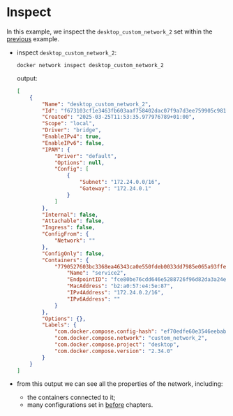 # Inspect

In this example, we inspect the `desktop_custom_network_2` set within the [previous](../check/check.md) example.

- inspect `desktop_custom_network_2`:

    ```commandline
    docker network inspect desktop_custom_network_2
    ```

   output:

    ```json
    [
        {
            "Name": "desktop_custom_network_2",
            "Id": "f673103cf1e3463fb603aaf758402dac07f9a7d3ee759905c98111202f7b0dba",
            "Created": "2025-03-25T11:53:35.977976789+01:00",
            "Scope": "local",
            "Driver": "bridge",
            "EnableIPv4": true,
            "EnableIPv6": false,
            "IPAM": {
                "Driver": "default",
                "Options": null,
                "Config": [
                    {
                        "Subnet": "172.24.0.0/16",
                        "Gateway": "172.24.0.1"
                    }
                ]
            },
            "Internal": false,
            "Attachable": false,
            "Ingress": false,
            "ConfigFrom": {
                "Network": ""
            },
            "ConfigOnly": false,
            "Containers": {
                "7790527603bc3368ea46343ca0e550fdeb0033dd7985e065a93ffe28340eb68e": {
                    "Name": "service2",
                    "EndpointID": "fce80be76cdd646e5288726f96d82da3a24ea64ccf94a2e9d27355bc8e0efbb9",
                    "MacAddress": "b2:a0:57:e4:5e:87",
                    "IPv4Address": "172.24.0.2/16",
                    "IPv6Address": ""
                }
            },
            "Options": {},
            "Labels": {
                "com.docker.compose.config-hash": "ef70edfe60e3546eebab9b31a29100e7a9625f2b2724c3417bdbf9afb5406539",
                "com.docker.compose.network": "custom_network_2",
                "com.docker.compose.project": "desktop",
                "com.docker.compose.version": "2.34.0"
            }
        }
    ]
    ```

- from this output we can see all the properties of the network, including:
    - the containers connected to it;
    - many configurations set in [before](../../../../../index.md) chapters.

